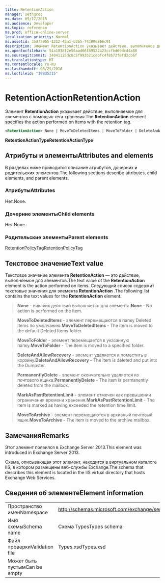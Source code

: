 ```yaml
---
title: RetentionAction
manager: sethgros
ms.date: 09/17/2015
ms.audience: Developer
ms.topic: reference
ms.prod: office-online-server
localization_priority: Normal
ms.assetid: 3bdf5955-1212-48a1-b3b5-743086866c91
description: Элемент RetentionAction указывает действие, выполняемое для элементов с помощью тега хранения.
ms.openlocfilehash: 54a1038f2e56aad66f89522423ccfbd69dc44a80
ms.sourcegitcommit: 34041125dc8c5f993b21cebfc4f8b72f0fd2cb6f
ms.translationtype: MT
ms.contentlocale: ru-RU
ms.lasthandoff: 06/25/2018
ms.locfileid: "19835215"
---
```

# <a name="retentionaction"></a><span data-ttu-id="e03b3-103">RetentionAction</span><span class="sxs-lookup"><span data-stu-id="e03b3-103">RetentionAction</span></span>

<span data-ttu-id="e03b3-104">Элемент **RetentionAction** указывает действие, выполняемое для элементов с помощью тега хранения.</span><span class="sxs-lookup"><span data-stu-id="e03b3-104">The **RetentionAction** element specifies the action performed on items with the retention tag.</span></span> 
  
```XML
<RetentionAction> None | MoveToDeletedItems | MoveToFolder | DeleteAndAllowRecovery | PermanentlyDelete | MarkAsPastRetentionLimit | MoveToArchive <RetentionAction>
```

 <span data-ttu-id="e03b3-105">**RetentionActionType**</span><span class="sxs-lookup"><span data-stu-id="e03b3-105">**RetentionActionType**</span></span>
## <a name="attributes-and-elements"></a><span data-ttu-id="e03b3-106">Атрибуты и элементы</span><span class="sxs-lookup"><span data-stu-id="e03b3-106">Attributes and elements</span></span>

<span data-ttu-id="e03b3-107">В разделах ниже приводится описание атрибутов, дочерних и родительских элементов.</span><span class="sxs-lookup"><span data-stu-id="e03b3-107">The following sections describe attributes, child elements, and parent elements.</span></span>
  
### <a name="attributes"></a><span data-ttu-id="e03b3-108">Атрибуты</span><span class="sxs-lookup"><span data-stu-id="e03b3-108">Attributes</span></span>

<span data-ttu-id="e03b3-109">Нет.</span><span class="sxs-lookup"><span data-stu-id="e03b3-109">None.</span></span>
  
### <a name="child-elements"></a><span data-ttu-id="e03b3-110">Дочерние элементы</span><span class="sxs-lookup"><span data-stu-id="e03b3-110">Child elements</span></span>

<span data-ttu-id="e03b3-111">Нет.</span><span class="sxs-lookup"><span data-stu-id="e03b3-111">None.</span></span>
  
### <a name="parent-elements"></a><span data-ttu-id="e03b3-112">Родительские элементы</span><span class="sxs-lookup"><span data-stu-id="e03b3-112">Parent elements</span></span>

[<span data-ttu-id="e03b3-113">RetentionPolicyTag</span><span class="sxs-lookup"><span data-stu-id="e03b3-113">RetentionPolicyTag</span></span>](retentionpolicytag.md)
  
## <a name="text-value"></a><span data-ttu-id="e03b3-114">Текстовое значение</span><span class="sxs-lookup"><span data-stu-id="e03b3-114">Text value</span></span>

<span data-ttu-id="e03b3-115">Текстовое значение элемента **RetentionAction** — это действие, выполняемое для элементов.</span><span class="sxs-lookup"><span data-stu-id="e03b3-115">The text value of the **RetentionAction** element is the action performed on items.</span></span> <span data-ttu-id="e03b3-116">Следующий список содержит текстовые значения для элемента **RetentionAction** .</span><span class="sxs-lookup"><span data-stu-id="e03b3-116">The following list contains the text values for the **RetentionAction** element.</span></span> 
  
> <span data-ttu-id="e03b3-117">**None** - никаких действий выполняется для элемента.</span><span class="sxs-lookup"><span data-stu-id="e03b3-117">**None** - No action is performed on the item.</span></span> 
    
> <span data-ttu-id="e03b3-118">**MoveToDeletedItems** - элемент перемещаются в папку Deleted Items по умолчанию.</span><span class="sxs-lookup"><span data-stu-id="e03b3-118">**MoveToDeletedItems** - The item is moved to the default Deleted Items folder.</span></span> 
    
> <span data-ttu-id="e03b3-119">**MoveToFolder** - элемент перемещается в указанную папку.</span><span class="sxs-lookup"><span data-stu-id="e03b3-119">**MoveToFolder** - The item is moved to a specified folder.</span></span> 
    
> <span data-ttu-id="e03b3-120">**DeleteAndAllowRecovery** - элемент удаляется и поместить в корзину.</span><span class="sxs-lookup"><span data-stu-id="e03b3-120">**DeleteAndAllowRecovery** - The item is deleted and put into the Dumpster.</span></span> 
    
> <span data-ttu-id="e03b3-121">**PermanentlyDelete** - элемент окончательно удаляется из почтового ящика.</span><span class="sxs-lookup"><span data-stu-id="e03b3-121">**PermanentlyDelete** - The item is permanently deleted from the mailbox.</span></span> 
    
> <span data-ttu-id="e03b3-122">**MarkAsPastRetentionLimit** - элемент отмечен как превышении ограничения времени хранения.</span><span class="sxs-lookup"><span data-stu-id="e03b3-122">**MarkAsPastRetentionLimit** - The item is marked as having exceeded the retention time limit.</span></span> 
    
> <span data-ttu-id="e03b3-123">**MoveToArchive** - элемент перемещаются в архивный почтовый ящик.</span><span class="sxs-lookup"><span data-stu-id="e03b3-123">**MoveToArchive** - The item is moved to the archive mailbox.</span></span> 
    
## <a name="remarks"></a><span data-ttu-id="e03b3-124">Замечания</span><span class="sxs-lookup"><span data-stu-id="e03b3-124">Remarks</span></span>

<span data-ttu-id="e03b3-125">Этот элемент появился в Exchange Server 2013.</span><span class="sxs-lookup"><span data-stu-id="e03b3-125">This element was introduced in Exchange Server 2013.</span></span>
  
<span data-ttu-id="e03b3-126">Схема, описывающая этот элемент, находится в виртуальном каталоге IIS, в котором размещены веб-службы Exchange.</span><span class="sxs-lookup"><span data-stu-id="e03b3-126">The schema that describes this element is located in the IIS virtual directory that hosts Exchange Web Services.</span></span>
  
## <a name="element-information"></a><span data-ttu-id="e03b3-127">Сведения об элементе</span><span class="sxs-lookup"><span data-stu-id="e03b3-127">Element information</span></span>

|||
|:-----|:-----|
|<span data-ttu-id="e03b3-128">Пространство имен</span><span class="sxs-lookup"><span data-stu-id="e03b3-128">Namespace</span></span>  <br/> |http://schemas.microsoft.com/exchange/services/2006/types  <br/> |
|<span data-ttu-id="e03b3-129">Имя схемы</span><span class="sxs-lookup"><span data-stu-id="e03b3-129">Schema name</span></span>  <br/> |<span data-ttu-id="e03b3-130">Схема Types</span><span class="sxs-lookup"><span data-stu-id="e03b3-130">Types schema</span></span>  <br/> |
|<span data-ttu-id="e03b3-131">Файл проверки</span><span class="sxs-lookup"><span data-stu-id="e03b3-131">Validation file</span></span>  <br/> |<span data-ttu-id="e03b3-132">Types.xsd</span><span class="sxs-lookup"><span data-stu-id="e03b3-132">Types.xsd</span></span>  <br/> |
|<span data-ttu-id="e03b3-133">Может быть пустым</span><span class="sxs-lookup"><span data-stu-id="e03b3-133">Can be empty</span></span>  <br/> ||
   

